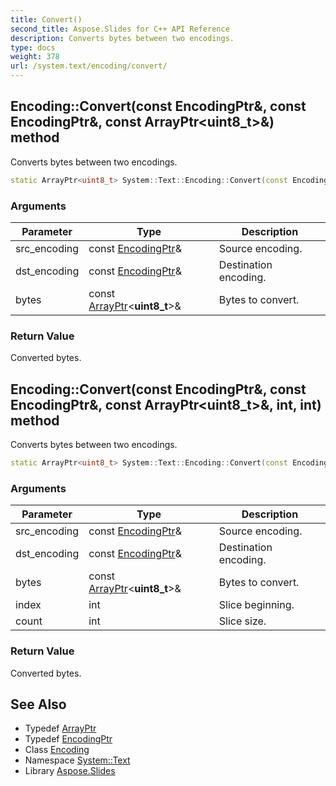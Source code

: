 ```yaml
---
title: Convert()
second_title: Aspose.Slides for C++ API Reference
description: Converts bytes between two encodings.
type: docs
weight: 378
url: /system.text/encoding/convert/
---
```

## Encoding::Convert(const EncodingPtr\&, const EncodingPtr\&, const ArrayPtr\<uint8_t\>\&) method


Converts bytes between two encodings.

```cpp
static ArrayPtr<uint8_t> System::Text::Encoding::Convert(const EncodingPtr &src_encoding, const EncodingPtr &dst_encoding, const ArrayPtr<uint8_t> &bytes)
```


### Arguments

| Parameter | Type | Description |
| --- | --- | --- |
| src_encoding | const [EncodingPtr](../../../system/encodingptr/)\& | Source encoding. |
| dst_encoding | const [EncodingPtr](../../../system/encodingptr/)\& | Destination encoding. |
| bytes | const [ArrayPtr](../../../system/arrayptr/)\<**uint8_t**\>\& | Bytes to convert. |

### Return Value

Converted bytes.

## Encoding::Convert(const EncodingPtr\&, const EncodingPtr\&, const ArrayPtr\<uint8_t\>\&, int, int) method


Converts bytes between two encodings.

```cpp
static ArrayPtr<uint8_t> System::Text::Encoding::Convert(const EncodingPtr &src_encoding, const EncodingPtr &dst_encoding, const ArrayPtr<uint8_t> &bytes, int index, int count)
```


### Arguments

| Parameter | Type | Description |
| --- | --- | --- |
| src_encoding | const [EncodingPtr](../../../system/encodingptr/)\& | Source encoding. |
| dst_encoding | const [EncodingPtr](../../../system/encodingptr/)\& | Destination encoding. |
| bytes | const [ArrayPtr](../../../system/arrayptr/)\<**uint8_t**\>\& | Bytes to convert. |
| index | int | Slice beginning. |
| count | int | Slice size. |

### Return Value

Converted bytes.

## See Also

* Typedef [ArrayPtr](../../../system/arrayptr/)
* Typedef [EncodingPtr](../../../system/encodingptr/)
* Class [Encoding](../)
* Namespace [System::Text](../../)
* Library [Aspose.Slides](../../../)